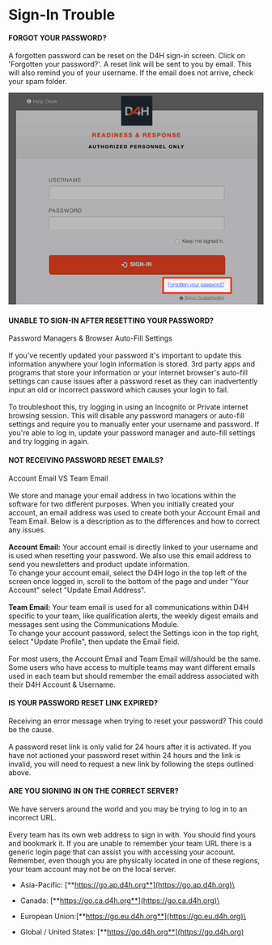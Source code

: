 # Sign-In Trouble

#### FORGOT YOUR PASSWORD?

A forgotten password can be reset on the D4H sign-in screen. Click on 'Forgotten your password?'. A reset link will be sent to you by email. This will also remind you of your username. If the email does not arrive, check your spam folder.

![](<../../.gitbook/assets/forgot your password.png>)



#### UNABLE TO SIGN-IN AFTER RESETTING YOUR PASSWORD?

Password Managers & Browser Auto-Fill Settings\
\
If you've recently updated your password it's important to update this information anywhere your login information is stored. 3rd party apps and programs that store your information or your internet browser's auto-fill settings can cause issues after a password reset as they can inadvertently input an old or incorrect password which causes your login to fail.\
\
To troubleshoot this, try logging in using an Incognito or Private internet browsing session. This will disable any password managers or auto-fill settings and require you to manually enter your username and password. If you're able to log in, update your password manager and auto-fill settings and try logging in again.&#x20;



#### NOT RECEIVING PASSWORD RESET EMAILS?

Account Email VS Team Email\
\
We store and manage your email address in two locations within the software for two different purposes. When you initially created your account, an email address was used to create both your Account Email and Team Email. Below is a description as to the differences and how to correct any issues.\
\
**Account Email:** Your account email is directly linked to your username and is used when resetting your password. We also use this email address to send you newsletters and product update information.\
To change your account email, select the D4H logo in the top left of the screen once logged in, scroll to the bottom of the page and under "Your Account" select "Update Email Address".\
\
**Team Email:** Your team email is used for all communications within D4H specific to your team, like qualification alerts, the weekly digest emails and messages sent using the Communications Module. \
To change your account password, select the Settings icon in the top right, select "Update Profile", then update the Email field. \
\
For most users, the Account Email and Team Email will/should be the same. Some users who have access to multiple teams may want different emails used in each team but should remember the email address associated with their D4H Account & Username.



#### IS YOUR PASSWORD RESET LINK EXPIRED?

Receiving an error message when trying to reset your password? This could be the cause.\
\
A password reset link is only valid for 24 hours after it is activated. If you have not actioned your password reset within 24 hours and the link is invalid, you will need to request a new link by following the steps outlined above.



#### ARE YOU SIGNING IN ON THE CORRECT SERVER?

We have servers around the world and you may be trying to log in to an incorrect URL.\
\
Every team has its own web address to sign in with. You should find yours and bookmark it. If you are unable to remember your team URL there is a generic login page that can assist you with accessing your account. \
Remember, even though you are physically located in one of these regions, your team account may not be on the local server.&#x20;

* Asia-Pacific: [**https://go.ap.d4h.org**](https://go.ap.d4h.org)\

* Canada: [**https://go.ca.d4h.org**](https://go.ca.d4h.org)\

* European Union:[**https://go.eu.d4h.org**](https://go.eu.d4h.org)\

* Global / United States: [**https://go.d4h.org**](https://go.d4h.org)

